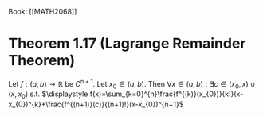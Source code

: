 Book: [[MATH2068]]
# Theorem 1.17 (Lagrange Remainder Theorem)
Let $f:(a,b)\to \mathbb{R}$ be $C^{n+1}$.
Let $x_{0}\in(a,b)$.
Then $\forall x\in(a,b):\exists c\in(x_{0},x)\cup(x,x_{0})$ s.t.
$\displaystyle f(x)=\sum_{k=0}^{n}\frac{f^{(k)}(x_{0})}{k!}(x-x_{0})^{k}+\frac{f^{(n+1)}(c)}{(n+1)!}(x-x_{0})^{n+1}$